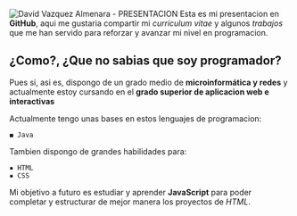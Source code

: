 ![David Vazquez Almenara - PRESENTACION](https://i.imgur.com/28nrnlH.png) 
Esta es mi presentacion en **GitHub**, aqui me gustaria compartir mi *curriculum vitae* y algunos *trabajos* que me han servido para reforzar y avanzar mi nivel en programacion.


## ¿Como?, ¿Que no sabias que soy programador?

Pues si, asi es, dispongo de un grado medio de **microinformática y redes** y actualmente estoy cursando en el **grado superior de aplicacion web e interactivas**

Actualmente tengo unas bases en estos lenguajes de programacion:
```
◼ Java
```

Tambien dispongo de grandes habilidades para:
```
▪ HTML
▪ CSS
```

Mi objetivo a futuro es estudiar y aprender **JavaScript** para poder completar y estructurar de mejor manera los proyectos de *HTML*.

